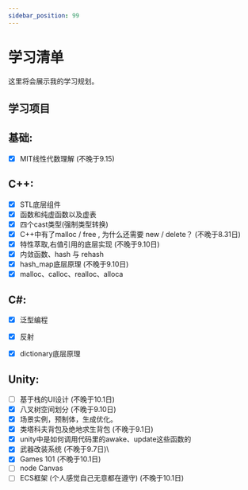 ```yaml
---
sidebar_position: 99
---
```


# 学习清单
这里将会展示我的学习规划。
## 学习项目

## 基础:
- [x] MIT线性代数理解 (不晚于9.15)

## C++:
- [x]  STL底层组件
- [x]  函数和纯虚函数以及虚表
- [x]  四个cast类型(强制类型转换)
- [x]  C++中有了malloc / free , 为什么还需要 new / delete？ (不晚于8.31日)
- [x] 特性萃取,右值引用的底层实现 (不晚于9.10日)
- [x] 内敛函数、hash 与 rehash
- [x] hash_map底层原理 (不晚于9.10日)
- [x] malloc、calloc、realloc、alloca

## C#:
- [x] 泛型编程
- [x] 反射
- [x] dictionary底层原理


## Unity:
- [ ] 基于栈的UI设计 (不晚于10.1日)
- [x] 八叉树空间划分 (不晚于9.10日)
- [x] 场景实例，预制体，生成优化。
- [x] 类塔科夫背包及绝地求生背包 (不晚于9.1日)
- [x] unity中是如何调用代码里的awake、update这些函数的
- [x] 武器改装系统 (不晚于9.7日)\
- [x] Games 101 (不晚于10.1日)
- [ ] node Canvas
- [ ] ECS框架 (个人感觉自己无意都在遵守) (不晚于10.1日)
